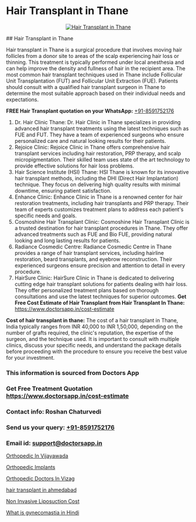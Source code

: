 # Hair Transplant in Thane

<p align="center">
  <a href="https://doctorsapp.co.in/treatment/hair-transplant">
    <img src="https://doctorsapp.co.in/uploads/treatment_image/transplant.jpg" alt="Hair Transplant in Thane">
  </a>
</p>
## Hair Transplant in Thane

Hair transplant in Thane is a surgical procedure that involves moving hair follicles from a donor site to areas of the scalp experiencing hair loss or thinning. This treatment is typically performed under local anesthesia and can help improve the density and fullness of hair in the recipient area. The most common hair transplant techniques used in Thane include Follicular Unit Transplantation (FUT) and Follicular Unit Extraction (FUE). Patients should consult with a qualified hair transplant surgeon in Thane to determine the most suitable approach based on their individual needs and expectations.

**FREE Hair Transplant quotation on your WhatsApp:**  [+91-8591752176](https://api.whatsapp.com/send?phone=8591752176)

1) Dr. Hair Clinic Thane: Dr. Hair Clinic in Thane specializes in providing advanced hair transplant treatments using the latest techniques such as FUE and FUT. They have a team of experienced surgeons who ensure personalized care and natural looking results for their patients.
2) Rejoice Clinic: Rejoice Clinic in Thane offers comprehensive hair transplant services including hair restoration, PRP therapy, and scalp micropigmentation. Their skilled team uses state of the art technology to provide effective solutions for hair loss problems.
3) Hair Science Institute (HSI) Thane: HSI Thane is known for its innovative hair transplant methods, including the DHI (Direct Hair Implantation) technique. They focus on delivering high quality results with minimal downtime, ensuring patient satisfaction.
4) Enhance Clinic: Enhance Clinic in Thane is a renowned center for hair restoration treatments, including hair transplants and PRP therapy. Their team of experts customizes treatment plans to address each patient's specific needs and goals.
5) Cosmoshine Hair Transplant Clinic: Cosmoshine Hair Transplant Clinic is a trusted destination for hair transplant procedures in Thane. They offer advanced treatments such as FUE and Bio FUE, providing natural looking and long lasting results for patients.
6) Radiance Cosmedic Centre: Radiance Cosmedic Centre in Thane provides a range of hair transplant services, including hairline restoration, beard transplants, and eyebrow reconstruction. Their experienced surgeons ensure precision and attention to detail in every procedure.
7) HairSure Clinic: HairSure Clinic in Thane is dedicated to delivering cutting edge hair transplant solutions for patients dealing with hair loss. They offer personalized treatment plans based on thorough consultations and use the latest techniques for superior outcomes.
**Get Free Cost Estimate of Hair Transplant from Hair Transplant In Thane:** https://www.doctorsapp.in/cost-estimate

**Cost of hair transplant in thane:**
The cost of a hair transplant in Thane, India typically ranges from INR 40,000 to INR 1,50,000, depending on the number of grafts required, the clinic's reputation, the expertise of the surgeon, and the technique used. It is important to consult with multiple clinics, discuss your specific needs, and understand the package details before proceeding with the procedure to ensure you receive the best value for your investment.

### This information is sourced from Doctors App 
### Get Free Treatment Quotation https://www.doctorsapp.in/cost-estimate
### Contact info: Roshan Chaturvedi 
### Send us your query: [+91-8591752176](https://api.whatsapp.com/send?phone=8591752176) 
### Email id: support@doctorsapp.in

[Orthopedic In Vijayawada](https://www.linkedin.com/pulse/orthopedic-vijayawada-doctorsapp-chittagong-ty6ee?trackingId=cbLDhgSAORJ05BdXblE8FA%3D%3D&lipi=urn%3Ali%3Apage%3Ad_flagship3_company_admin%3BUjs5mcUZR9ewYOKOFkpg2w%3D%3D)

[Orthopedic Implants](https://www.linkedin.com/pulse/orthopedic-implants-doctorsappin-t033c?trackingId=cR9OoPxKoGzoXDNhC5WJIA%3D%3D&lipi=urn%3Ali%3Apage%3Ad_flagship3_company_admin%3BcTUR6naWQkWjeA%2BR15noZQ%3D%3D)

[Orthopedic Doctors In Vizag](https://medium.com/@devenderrathi97/orthopedic-doctors-in-vizag-adb052b9b3ad)

[hair transplant in ahmedabad](https://medium.com/@vimalrana22/hair-transplant-in-ahmedabad-1bfe712334ff)

[Non Invasive Liposuction Cost](https://doctors-apps.github.io/doctorsapp/non-invasive-liposuction-cost)

[What is gynecomastia in Hindi](https://doctors-apps.github.io/doctorsapp/what-is-gynecomastia-in-hindi)


